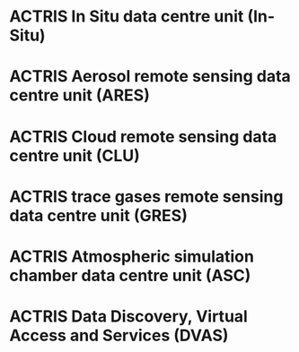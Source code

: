 # ACTRIS In Situ data centre unit (In-Situ)
# ACTRIS Aerosol remote sensing data centre unit (ARES)
# ACTRIS Cloud remote sensing data centre unit (CLU)
# ACTRIS trace gases remote sensing data centre unit (GRES)
# ACTRIS Atmospheric simulation chamber data centre unit (ASC)
# ACTRIS Data Discovery, Virtual Access and Services (DVAS)
